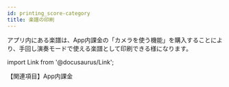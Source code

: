 ```yaml
---
id: printing_score-category
title: 楽譜の印刷
---
```


アプリ内にある楽譜は、App内課金の「カメラを使う機能」を購入することにより、手回し演奏モードで使える楽譜として印刷できる様になります。

import Link from '@docusaurus/Link';

【関連項目】<Link to="/docs/guide/Settings/In-App_Purchase">App内課金</Link> 